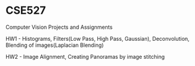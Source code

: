 # CSE527
Computer Vision Projects and Assignments

HW1 - Histograms, Filters(Low Pass, High Pass, Gaussian), Deconvolution, Blending of images(Laplacian Blending)

HW2 - Image Alignment, Creating Panoramas by image stitching
